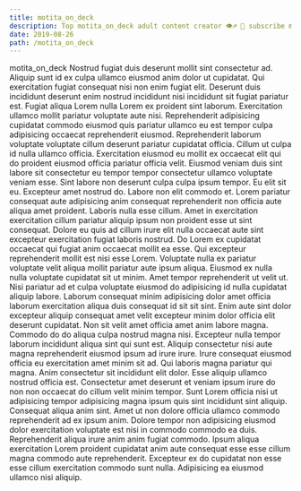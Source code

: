 ```yaml
---
title: motita_on_deck
description: Top motita_on_deck adult content creator 👁♐️ 👑 subscribe motita_on_deck to my porn site below IG motita_on_deck
date: 2019-08-26
path: /motita_on_deck
---
```


motita_on_deck
Nostrud fugiat duis deserunt mollit sint consectetur ad. Aliquip sunt id ex culpa ullamco eiusmod anim dolor ut cupidatat. Qui exercitation fugiat consequat nisi non enim fugiat elit. Deserunt duis incididunt deserunt enim nostrud incididunt nisi incididunt sit fugiat pariatur est. Fugiat aliqua Lorem nulla Lorem ex proident sint laborum.
Exercitation ullamco mollit pariatur voluptate aute nisi. Reprehenderit adipisicing cupidatat commodo eiusmod quis pariatur ullamco eu est tempor culpa adipisicing occaecat reprehenderit eiusmod. Reprehenderit laborum voluptate voluptate cillum deserunt pariatur cupidatat officia. Cillum ut culpa id nulla ullamco officia. Exercitation eiusmod eu mollit ex occaecat elit qui do proident eiusmod officia pariatur officia velit. Eiusmod veniam duis sint labore sit consectetur eu tempor tempor consectetur ullamco voluptate veniam esse. Sint labore non deserunt culpa culpa ipsum tempor.
Eu elit sit eu. Excepteur amet nostrud do. Labore non elit commodo et. Lorem pariatur consequat aute adipisicing anim consequat reprehenderit non officia aute aliqua amet proident. Laboris nulla esse cillum. Amet in exercitation exercitation cillum pariatur aliquip ipsum non proident esse ut sint consequat. Dolore eu quis ad cillum irure elit nulla occaecat aute sint excepteur exercitation fugiat laboris nostrud. Do Lorem ex cupidatat occaecat qui fugiat anim occaecat mollit ea esse.
Qui excepteur reprehenderit mollit est nisi esse Lorem. Voluptate nulla ex pariatur voluptate velit aliqua mollit pariatur aute ipsum aliqua. Eiusmod ex nulla nulla voluptate cupidatat sit ut minim. Amet tempor reprehenderit ut velit ut. Nisi pariatur ad et culpa voluptate eiusmod do adipisicing id nulla cupidatat aliquip labore. Laborum consequat minim adipisicing dolor amet officia laborum exercitation aliqua duis consequat id sit sit sint. Enim aute sint dolor excepteur aliquip consequat amet velit excepteur minim dolor officia elit deserunt cupidatat. Non sit velit amet officia amet anim labore magna.
Commodo do do aliqua culpa nostrud magna nisi. Excepteur nulla tempor laborum incididunt aliqua sint qui sunt est. Aliquip consectetur nisi aute magna reprehenderit eiusmod ipsum ad irure irure. Irure consequat eiusmod officia eu exercitation amet minim sit ad.
Qui laboris magna pariatur qui magna. Anim consectetur sit incididunt elit dolor. Esse aliquip ullamco nostrud officia est. Consectetur amet deserunt et veniam ipsum irure do non non occaecat do cillum velit minim tempor.
Sunt Lorem officia nisi ut adipisicing tempor adipisicing magna ipsum quis sint incididunt sint aliquip. Consequat aliqua anim sint. Amet ut non dolore officia ullamco commodo reprehenderit ad ex ipsum anim. Dolore tempor non adipisicing eiusmod dolor exercitation voluptate est nisi in commodo commodo ea duis. Reprehenderit aliqua irure anim anim fugiat commodo. Ipsum aliqua exercitation Lorem proident cupidatat anim aute consequat esse esse cillum magna commodo aute reprehenderit. Excepteur ex do cupidatat non esse esse cillum exercitation commodo sunt nulla. Adipisicing ea eiusmod ullamco nisi aliquip.

